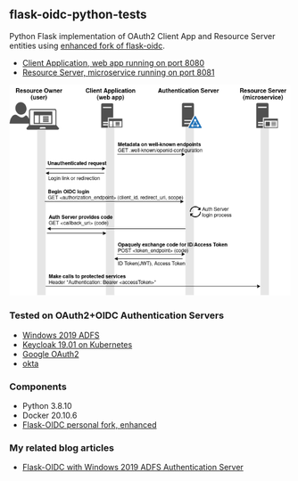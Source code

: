 ## flask-oidc-python-tests

Python Flask implementation of OAuth2 Client App and Resource Server entities using [enhanced fork of flask-oidc](https://github.com/fabianlee/flask-oidc).

* [Client Application, web app running on port 8080](client-app/README.md)
* [Resource Server, microservice running on port 8081](resource-server/README.md)

![OAuth2 entities and flow](https://raw.githubusercontent.com/fabianlee/oauth2-client-app-golang/main/diagrams/oauth2-oidc-entities.drawio.png)

### Tested on OAuth2+OIDC Authentication Servers

* [Windows 2019 ADFS](https://fabianlee.org/2022/08/22/microsoft-configuring-an-application-group-for-oauth2-oidc-on-adfs-2019/)
* [Keycloak 19.01 on Kubernetes](https://fabianlee.org/2022/09/10/kubernetes-keycloak-iam-deployed-into-kubernetes-cluster-for-oauth2-oidc/)
* [Google OAuth2](https://fabianlee.org/2022/09/13/oauth2-configuring-google-for-oauth2-oidc/)
* [okta](https://fabianlee.org/2022/09/12/oauth2-configuring-okta-for-oauth2-oidc/)

### Components

* Python 3.8.10
* Docker 20.10.6
* [Flask-OIDC personal fork, enhanced](https://github.com/fabianlee/flask-oidc)

### My related blog articles

* [Flask-OIDC with Windows 2019 ADFS Authentication Server](https://fabianlee.org/2022/09/06/python-flask-oidc-protecting-client-app-and-resource-server-using-windows-2019-adfs/)


